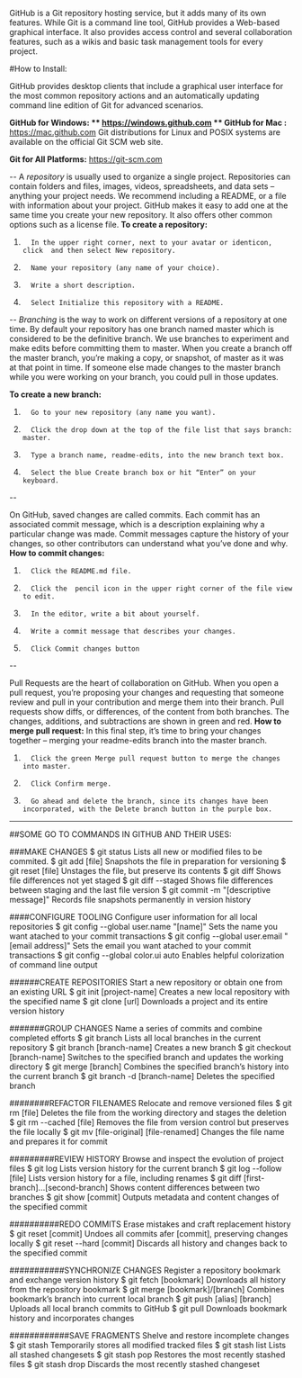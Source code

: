 GitHub is a Git repository hosting service, but it adds many of its own features. While Git is a command line tool, GitHub provides a Web-based graphical interface. It also provides access control and several collaboration features, such as a wikis and basic task management tools for every project.

#How to Install:

GitHub provides desktop clients that include a graphical user interface for the most common repository actions and an automatically updating command line edition of Git for advanced scenarios.

**GitHub for Windows: **
 https://windows.github.com
**
GitHub for Mac :**
https://mac.github.com
Git distributions for Linux and POSIX systems are available on the official Git SCM web site.

**Git for All Platforms:**
 https://git-scm.com

--
A *repository* is usually used to organize a single project. Repositories can contain folders and files, images, videos, spreadsheets, and data sets – anything your project needs. We recommend including a README, or a file with information about your project. GitHub makes it easy to add one at the same time you create your new repository. It also offers other common options such as a license file.
**To create a repository:**
1.       In the upper right corner, next to your avatar or identicon, click  and then select New repository.
2.       Name your repository (any name of your choice).
3.       Write a short description.
4.       Select Initialize this repository with a README.
 

--
*Branching* is the way to work on different versions of a repository at one time.
By default your repository has one branch named master which is considered to be the definitive branch. We use branches to experiment and make edits before committing them to master.
When you create a branch off the master branch, you’re making a copy, or snapshot, of master as it was at that point in time. If someone else made changes to the master branch while you were working on your branch, you could pull in those updates.
 
**To create a new branch:**
1.       Go to your new repository (any name you want).
2.       Click the drop down at the top of the file list that says branch: master.
3.       Type a branch name, readme-edits, into the new branch text box.
4.       Select the blue Create branch box or hit “Enter” on your keyboard.

--

On GitHub, saved changes are called commits. Each commit has an associated commit message, which is a description explaining why a particular change was made. Commit messages capture the history of your changes, so other contributors can understand what you’ve done and why.
**How to commit changes:**
1.       Click the README.md file.
2.       Click the  pencil icon in the upper right corner of the file view to edit.
3.       In the editor, write a bit about yourself.
4.       Write a commit message that describes your changes.
5.       Click Commit changes button
 
 --

Pull Requests are the heart of collaboration on GitHub. When you open a pull request, you’re proposing your changes and requesting that someone review and pull in your contribution and merge them into their branch. Pull requests show diffs, or differences, of the content from both branches. The changes, additions, and subtractions are shown in green and red.
**How to merge pull request:**
In this final step, it’s time to bring your changes together – merging your readme-edits branch into the master branch.
1.       Click the green Merge pull request button to merge the changes into master.
2.       Click Confirm merge.
3.       Go ahead and delete the branch, since its changes have been incorporated, with the Delete branch button in the purple box.
 
---
##SOME GO TO COMMANDS IN GITHUB AND THEIR USES:
 
###MAKE CHANGES
$ git status
 Lists all new or modified files to be commited.
$ git add [file]
Snapshots the file in preparation for versioning $ git reset [file] Unstages the file, but preserve its contents
 $ git diff
 Shows file differences not yet staged
 $ git diff --staged
Shows file differences between staging and the last file version
 $ git commit -m "[descriptive message]"
Records file snapshots permanently in version history

####CONFIGURE TOOLING
Configure user information for all local repositories
 $ git config --global user.name "[name]"
Sets the name you want atached to your commit transactions
$ git config --global user.email "[email address]"
Sets the email you want atached to your commit transactions
$ git config --global color.ui auto
Enables helpful colorization of command line output

######CREATE REPOSITORIES
 Start a new repository or obtain one from an existing URL
 $ git init [project-name]
 Creates a new local repository with the specified name
 $ git clone [url]
Downloads a project and its entire version history
 
#######GROUP CHANGES
Name a series of commits and combine completed efforts
 $ git branch
 Lists all local branches in the current repository
 $ git branch [branch-name]
 Creates a new branch
 $ git checkout [branch-name]
 Switches to the specified branch and updates the working directory
 $ git merge [branch]
Combines the specified branch’s history into the current branch
 $ git branch -d [branch-name]
Deletes the specified branch

########REFACTOR FILENAMES
 Relocate and remove versioned files
 $ git rm [file]
 Deletes the file from the working directory and stages the deletion
$ git rm --cached [file]
 Removes the file from version control but preserves the file locally
$ git mv [file-original] [file-renamed]
 Changes the file name and prepares it for commit
 
#########REVIEW HISTORY
 Browse and inspect the evolution of project files
 $ git log
Lists version history for the current branch
$ git log --follow [file]
Lists version history for a file, including renames
$ git diff [first-branch]...[second-branch]
Shows content differences between two branches
 $ git show [commit]
Outputs metadata and content changes of the specified commit

##########REDO COMMITS
Erase mistakes and craft replacement history
 $ git reset [commit]
 Undoes all commits afer [commit], preserving changes locally
$ git reset --hard [commit]
Discards all history and changes back to the specified commit

###########SYNCHRONIZE CHANGES
Register a repository bookmark and exchange version history
$ git fetch [bookmark]
 Downloads all history from the repository bookmark
$ git merge [bookmark]/[branch]
Combines bookmark’s branch into current local branch
 $ git push [alias] [branch]
 Uploads all local branch commits to GitHub
$ git pull
Downloads bookmark history and incorporates changes
 
############SAVE FRAGMENTS
 Shelve and restore incomplete changes
 $ git stash
Temporarily stores all modified tracked files
 $ git stash list
Lists all stashed changesets
 $ git stash pop
 Restores the most recently stashed files
$ git stash drop
Discards the most recently stashed changeset
